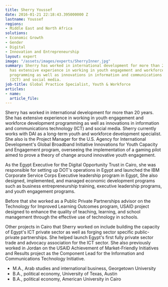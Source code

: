 ```yaml
---
title: Sherry Youssef
date: 2016-01-21 22:18:43.395000000 Z
lastname: Youssef
regions:
- Middle East and North Africa
solutions:
- Economic Growth
- Gender
- Digital
- Innovation and Entrepreneurship
layout: expert
image: "/assets/images/experts/SherryInner.jpg"
summary: Sherry has worked in international development for more than 20 years. She
  has extensive experience in working in youth engagement and workforce development
  programming as well as innovations in information and communications technology
  (ICT) and social media.
job-title: Global Practice Specialist, Youth & Workforce
articles:
- name: 
  article_file: 
---
```


Sherry has worked in international development for more than 20 years. She has extensive experience in working in youth engagement and workforce development programming as well as innovations in information and communications technology (ICT) and social media. Sherry currently works with DAI as a long-term youth and workforce development specialist. She also is the Project Manager for the U.S. Agency for International Development's Global Broadband Initiative Innovations for Youth Capacity and Engagement program, overseeing the implementation of a gaming pilot aimed to prove a theory of change around innovative youth engagement.

As the Egypt Executive for the Digital Opportunity Trust in Cairo, she was responsible for setting up DOT's operations in Egypt and launched the IBM Corporate Service Corps Executive leadership program in Egypt, She also designed, implemented, and managed economic development programs such as business entrepreneurship training, executive leadership programs, and youth engagement programs.

Before that she worked as a Public Private Partnerships advisor on the Technology for Improved Learning Outcomes program, USAID project designed to enhance the quality of teaching, learning, and school management through the effective use of technology in schools.  

Other projects in Cairo that Sherry worked on include building the capacity of Egypt's ICT private sector as well as forging sector specific public-private partnerships. She helped launch Egypt's first fully private sector trade and advocacy association for the ICT sector. She also previously worked in Jordan on the USAID Achievement of Market-Friendly Initiatives and Results project as the Component Lead for the Information and Communications Technology Initiative.

* M.A., Arab studies and international business, Georgetown University
* B.A., political economy, University of Texas, Austin
* B.A., political economy, American University in Cairo
